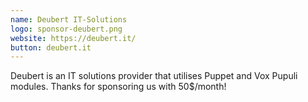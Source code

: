 ```yaml
---
name: Deubert IT-Solutions
logo: sponsor-deubert.png
website: https://deubert.it/
button: deubert.it
---
```


Deubert is an IT solutions provider that utilises Puppet and Vox Pupuli modules. Thanks for sponsoring us with 50$/month!
